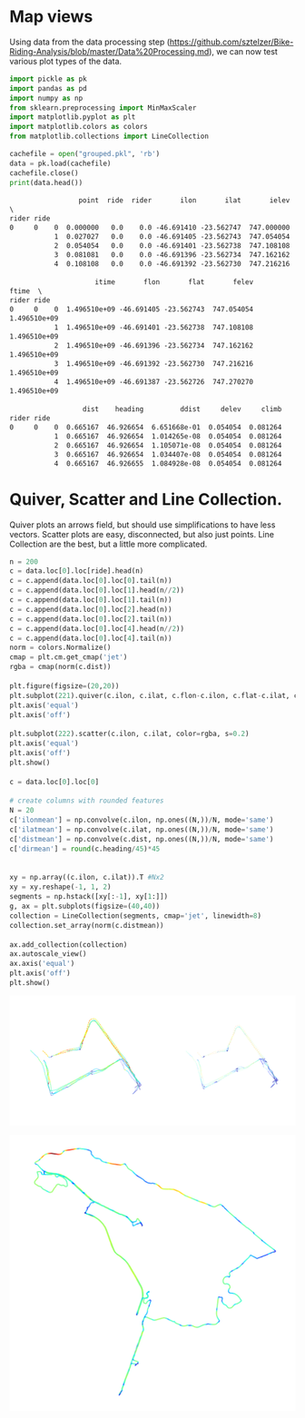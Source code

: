 
# Map views
Using data from the data processing step (https://github.com/sztelzer/Bike-Riding-Analysis/blob/master/Data%20Processing.md), we can now test various plot types of the data.


```python
import pickle as pk
import pandas as pd
import numpy as np
from sklearn.preprocessing import MinMaxScaler
import matplotlib.pyplot as plt
import matplotlib.colors as colors
from matplotlib.collections import LineCollection
```


```python
cachefile = open("grouped.pkl", 'rb')
data = pk.load(cachefile)
cachefile.close()
print(data.head())
```

                     point  ride  rider       ilon       ilat       ielev  \
    rider ride                                                              
    0     0    0  0.000000   0.0    0.0 -46.691410 -23.562747  747.000000   
               1  0.027027   0.0    0.0 -46.691405 -23.562743  747.054054   
               2  0.054054   0.0    0.0 -46.691401 -23.562738  747.108108   
               3  0.081081   0.0    0.0 -46.691396 -23.562734  747.162162   
               4  0.108108   0.0    0.0 -46.691392 -23.562730  747.216216   
    
                         itime       flon       flat       felev         ftime  \
    rider ride                                                                   
    0     0    0  1.496510e+09 -46.691405 -23.562743  747.054054  1.496510e+09   
               1  1.496510e+09 -46.691401 -23.562738  747.108108  1.496510e+09   
               2  1.496510e+09 -46.691396 -23.562734  747.162162  1.496510e+09   
               3  1.496510e+09 -46.691392 -23.562730  747.216216  1.496510e+09   
               4  1.496510e+09 -46.691387 -23.562726  747.270270  1.496510e+09   
    
                      dist    heading         ddist     delev     climb  
    rider ride                                                           
    0     0    0  0.665167  46.926654  6.651668e-01  0.054054  0.081264  
               1  0.665167  46.926654  1.014265e-08  0.054054  0.081264  
               2  0.665167  46.926654  1.105071e-08  0.054054  0.081264  
               3  0.665167  46.926654  1.034407e-08  0.054054  0.081264  
               4  0.665167  46.926655  1.084928e-08  0.054054  0.081264  


# Quiver, Scatter and Line Collection.
Quiver plots an arrows field, but should use simplifications to have less vectors.
Scatter plots are easy, disconnected, but also just points.
Line Collection are the best, but a little more complicated.


```python
n = 200
c = data.loc[0].loc[ride].head(n)
c = c.append(data.loc[0].loc[0].tail(n))
c = c.append(data.loc[0].loc[1].head(n//2))
c = c.append(data.loc[0].loc[1].tail(n))
c = c.append(data.loc[0].loc[2].head(n))
c = c.append(data.loc[0].loc[2].tail(n))
c = c.append(data.loc[0].loc[4].head(n//2))
c = c.append(data.loc[0].loc[4].tail(n))
norm = colors.Normalize()
cmap = plt.cm.get_cmap('jet')
rgba = cmap(norm(c.dist))

plt.figure(figsize=(20,20))
plt.subplot(221).quiver(c.ilon, c.ilat, c.flon-c.ilon, c.flat-c.ilat, color=rgba, units='xy', angles='xy', scale=1, pivot='tail')
plt.axis('equal')
plt.axis('off')

plt.subplot(222).scatter(c.ilon, c.ilat, color=rgba, s=0.2)
plt.axis('equal')
plt.axis('off')
plt.show()

c = data.loc[0].loc[0]

# create columns with rounded features
N = 20
c['ilonmean'] = np.convolve(c.ilon, np.ones((N,))/N, mode='same')
c['ilatmean'] = np.convolve(c.ilat, np.ones((N,))/N, mode='same')
c['distmean'] = np.convolve(c.dist, np.ones((N,))/N, mode='same')
c['dirmean'] = round(c.heading/45)*45


xy = np.array((c.ilon, c.ilat)).T #Nx2
xy = xy.reshape(-1, 1, 2)
segments = np.hstack([xy[:-1], xy[1:]])
g, ax = plt.subplots(figsize=(40,40))
collection = LineCollection(segments, cmap='jet', linewidth=8)
collection.set_array(norm(c.distmean))

ax.add_collection(collection)
ax.autoscale_view()
ax.axis('equal')
plt.axis('off')
plt.show()


```


![png](output_4_0.png)



![png](output_4_1.png)



```python

```
